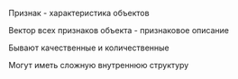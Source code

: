 Признак - характеристика объектов

Вектор всех признаков объекта - признаковое описание

Бывают качественные и количественные

Могут иметь сложную внутреннюю структуру
